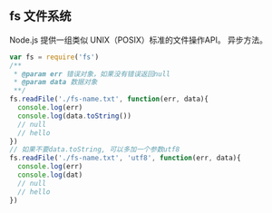 ## fs 文件系统
Node.js 提供一组类似 UNIX（POSIX）标准的文件操作API。 异步方法。

```js
var fs = require('fs')
/**
 * @param err 错误对象，如果没有错误返回null
 * @param data 数据对象
 **/
fs.readFile('./fs-name.txt', function(err, data){
  console.log(err)
  console.log(data.toString())
  // null
  // hello
})
// 如果不要data.toString, 可以多加一个参数utf8
fs.readFile('./fs-name.txt', 'utf8', function(err, data){
  console.log(err)
  console.log(dat)
  // null
  // hello
})
```